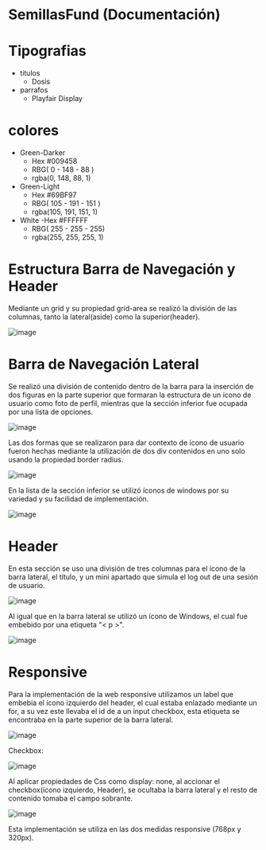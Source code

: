 # SemillasFund (Documentación)
# Tipografias
- titulos
  - Dosis
- parrafos
  - Playfair Display
# colores
  - Green-Darker
    - Hex #009458
    - RBG( 0 - 148 - 88 )
    - rgba(0, 148, 88, 1)
  - Green-Light
    - Hex #69BF97
    - RBG( 105 - 191 - 151 )
    - rgba(105, 191, 151, 1)
  - White
    -Hex #FFFFFF
    - RBG( 255 - 255 - 255)
    - rgba(255, 255, 255, 1)
 # Estructura Barra de Navegación y Header
 Mediante un grid y su propiedad grid-area se realizó la división de las columnas, tanto la lateral(aside) como la superior(header).

![image](https://user-images.githubusercontent.com/114504563/199037047-6fc5a2e7-afd1-4118-be18-eb69b69bf0b8.png)

 # Barra de Navegación Lateral
 Se realizó una división de contenido dentro de la barra para la inserción de dos figuras en la parte superior que formaran la estructura de un ícono de usuario como foto de perfil, mientras  que la sección inferior fue ocupada por una lista de opciones.

![image](https://user-images.githubusercontent.com/114504563/199038768-c84e7afa-a422-4e24-9317-09c1a4acdeee.png)

Las dos formas que se realizaron para dar contexto de ícono de usuario fueron hechas mediante la utilización de dos div contenidos en uno solo usando la propiedad border radius.

![image](https://user-images.githubusercontent.com/114504563/199039738-18f52b1a-2c5b-48bc-9023-01ca7f794086.png)

En la lista de la sección inferior se utilizó íconos de windows por su variedad y su facilidad de implementación.

![image](https://user-images.githubusercontent.com/114504563/199042002-22a1d905-061c-4794-accb-edff8aa86566.png)

 # Header
 En esta sección se uso una división de tres columnas para el ícono de la barra lateral, el título, y un mini apartado que simula el log out de una sesión de usuario.
 
 ![image](https://user-images.githubusercontent.com/114504563/199041585-edab6667-3aa3-4eb0-a517-b3472937defd.png)

 Al igual que en la barra lateral se utilizó un ícono de Windows, el cual fue embebido por una etiqueta "< p >".
 
 ![image](https://user-images.githubusercontent.com/114504563/199042850-c3b0d845-f25d-4b30-ad1d-a57e9def584d.png)
 
 # Responsive
 Para la implementación de la web responsive utilizamos un label que embebia el ícono izquierdo del header, el cual estaba enlazado mediante un for, a su vez este llevaba el  id de a un input checkbox, esta etiqueta se encontraba en la parte superior de la barra lateral.
 
 ![image](https://user-images.githubusercontent.com/114504563/199050082-e40b62ad-d621-44c7-a327-9a6ff72551b6.png)
 
 Checkbox:
 
 ![image](https://user-images.githubusercontent.com/114504563/199058102-11b0270f-ddbc-4ff8-9b5f-02df357fadd3.png)

 Al aplicar propiedades de Css como display: none, al accionar el checkbox(ícono izquierdo, Header), se ocultaba la barra lateral y el resto de contenido tomaba el campo sobrante.
 
 ![image](https://user-images.githubusercontent.com/114504563/199058974-155cc824-f31c-4e6a-87a6-824441d83bee.png)

Esta implementación se utiliza en las dos medidas responsive (768px y 320px).


